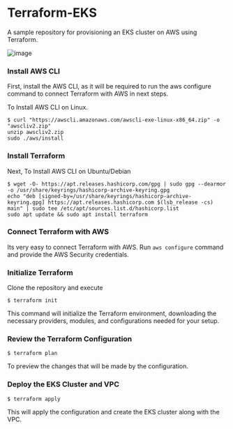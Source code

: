 # Terraform-EKS
A sample repository for provisioning an EKS cluster on AWS using Terraform.

![image](https://github.com/user-attachments/assets/ddd7e99c-9803-47c5-a7be-e952c5fbce08)


### Install AWS CLI 

First, install the AWS CLI, as it will be required to run the aws configure command to connect Terraform with AWS in next steps.

To Install AWS CLI on Linux.
```
$ curl "https://awscli.amazonaws.com/awscli-exe-linux-x86_64.zip" -o "awscliv2.zip"
unzip awscliv2.zip
sudo ./aws/install
```

### Install Terraform

Next, To Install AWS CLI on Ubuntu/Debian
```
$ wget -O- https://apt.releases.hashicorp.com/gpg | sudo gpg --dearmor -o /usr/share/keyrings/hashicorp-archive-keyring.gpg
echo "deb [signed-by=/usr/share/keyrings/hashicorp-archive-keyring.gpg] https://apt.releases.hashicorp.com $(lsb_release -cs) main" | sudo tee /etc/apt/sources.list.d/hashicorp.list
sudo apt update && sudo apt install terraform
```

### Connect Terraform with AWS

Its very easy to connect Terraform with AWS. Run `aws configure` command and provide the AWS Security credentials.

### Initialize Terraform

Clone the repository and execute 
```
$ terraform init
```

This command will initialize the Terraform environment, downloading the necessary providers, modules, and configurations needed for your setup.

### Review the Terraform Configuration

```
$ terraform plan
```

To preview the changes that will be made by the configuration.

### Deploy the EKS Cluster and VPC 

```
$ terraform apply
```

This will apply the configuration and create the EKS cluster along with the VPC.
                  

